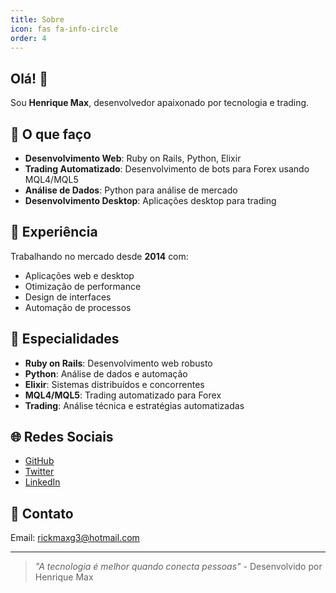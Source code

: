 ```yaml
---
title: Sobre
icon: fas fa-info-circle
order: 4
---
```


## Olá! 👋

Sou **Henrique Max**, desenvolvedor apaixonado por tecnologia e trading.

## 🚀 **O que faço**

- **Desenvolvimento Web**: Ruby on Rails, Python, Elixir
- **Trading Automatizado**: Desenvolvimento de bots para Forex usando MQL4/MQL5
- **Análise de Dados**: Python para análise de mercado
- **Desenvolvimento Desktop**: Aplicações desktop para trading

## 💼 **Experiência**

Trabalhando no mercado desde **2014** com:
- Aplicações web e desktop
- Otimização de performance
- Design de interfaces
- Automação de processos

## 🎯 **Especialidades**

- **Ruby on Rails**: Desenvolvimento web robusto
- **Python**: Análise de dados e automação
- **Elixir**: Sistemas distribuídos e concorrentes
- **MQL4/MQL5**: Trading automatizado para Forex
- **Trading**: Análise técnica e estratégias automatizadas

## 🌐 **Redes Sociais**

- [GitHub](https://github.com/rickmax)
- [Twitter](https://twitter.com/Rique_Max)
- [LinkedIn](https://www.linkedin.com/in/rickmaxg3/)

## 📧 **Contato**

Email: rickmaxg3@hotmail.com

---

> *"A tecnologia é melhor quando conecta pessoas"* - Desenvolvido por Henrique Max